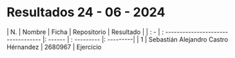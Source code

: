 # Resultados 24 - 06 - 2024

| N.  |            Nombre                    |  Ficha  | Repositorio | Resultado |
| : - | : ---------------------------------- |: ------ | : --------- |: ---------|
|  1  | Sebastián Alejandro Castro Hérnandez | 2680967 | Ejercicio
